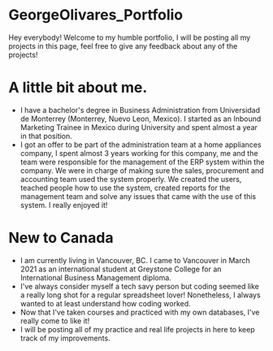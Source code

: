 # GeorgeOlivares_Portfolio
Hey everybody! Welcome to my humble portfolio, I will be posting all my projects in this page, feel free to give any feedback about any of the projects!
# A little bit about me.
* I have a bachelor's degree in Business Administration from Universidad de Monterrey (Monterrey, Nuevo Leon, Mexico). I started as an Inbound Marketing Trainee in Mexico during University and spent almost a year in that position. 
* I got an offer to be part of the administration team at a home appliances company, I spent almost 3 years working for this company, me and the team were responsible for the management of the ERP system within the company. We were in charge of making sure the sales, procurement and accounting team used the system properly. We created the users, teached people how to use the system, created reports for the management team and solve any issues that came with the use of this system. I really enjoyed it!
# New to Canada
* I am currently living in Vancouver, BC. I came to Vancouver in March 2021 as an international student at Greystone College for an International Business Management diploma.
* I've always consider myself a tech savy person but coding seemed like a really long shot for a regular spreadsheet lover! Nonetheless, I always wanted to at least understand how coding worked.
* Now that I've taken courses and practiced with my own databases, I've really come to like it!
* I will be posting all of my practice and real life projects in here to keep track of my improvements. 
